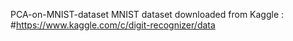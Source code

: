 PCA-on-MNIST-dataset
MNIST dataset downloaded from Kaggle :  #https://www.kaggle.com/c/digit-recognizer/data
